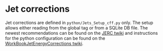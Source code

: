 # Jet corrections
Jet corrections are defined in `python/Jets_Setup_cff.py` only. The setup allows either reading from the global tag or from a SQLite DB file.
The newest recommendations can be found on the [JERC twiki](https://twiki.cern.ch/twiki/bin/view/CMS/JECDataMC) and instructions for the python configuration can be found on the [WorkBookJetEnergyCorrections twiki](https://twiki.cern.ch/twiki/bin/view/CMSPublic/WorkBookJetEnergyCorrections).